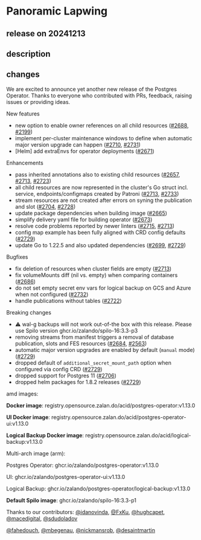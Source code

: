 # Panoramic Lapwing

## release on 20241213
## description
## changes
We are excited to announce yet another new release of the Postgres Operator. Thanks to everyone who contributed with PRs, feedback, raising issues or providing ideas.

New features

* new option to enable owner references on all child resources (<a class="issue-link js-issue-link" data-error-text="Failed to load title" data-id="2395607510" data-permission-text="Title is private" data-url="https://github.com/zalando/postgres-operator/issues/2688" data-hovercard-type="pull_request" data-hovercard-url="/zalando/postgres-operator/pull/2688/hovercard" href="https://github.com/zalando/postgres-operator/pull/2688">#2688</a>, <a class="issue-link js-issue-link" data-error-text="Failed to load title" data-id="1565016488" data-permission-text="Title is private" data-url="https://github.com/zalando/postgres-operator/issues/2199" data-hovercard-type="pull_request" data-hovercard-url="/zalando/postgres-operator/pull/2199/hovercard" href="https://github.com/zalando/postgres-operator/pull/2199">#2199</a>)
* implement per-cluster maintenance windows to define when automatic major version upgrade can happen (<a class="issue-link js-issue-link" data-error-text="Failed to load title" data-id="2440385666" data-permission-text="Title is private" data-url="https://github.com/zalando/postgres-operator/issues/2710" data-hovercard-type="pull_request" data-hovercard-url="/zalando/postgres-operator/pull/2710/hovercard" href="https://github.com/zalando/postgres-operator/pull/2710">#2710</a>, <a class="issue-link js-issue-link" data-error-text="Failed to load title" data-id="2473113134" data-permission-text="Title is private" data-url="https://github.com/zalando/postgres-operator/issues/2731" data-hovercard-type="pull_request" data-hovercard-url="/zalando/postgres-operator/pull/2731/hovercard" href="https://github.com/zalando/postgres-operator/pull/2731">#2731</a>)
* [Helm] add extraEnvs for operator deployments (<a class="issue-link js-issue-link" data-error-text="Failed to load title" data-id="2372605609" data-permission-text="Title is private" data-url="https://github.com/zalando/postgres-operator/issues/2671" data-hovercard-type="pull_request" data-hovercard-url="/zalando/postgres-operator/pull/2671/hovercard" href="https://github.com/zalando/postgres-operator/pull/2671">#2671</a>)

Enhancements

* pass inherited annotations also to existing child resources (<a class="issue-link js-issue-link" data-error-text="Failed to load title" data-id="2343494665" data-permission-text="Title is private" data-url="https://github.com/zalando/postgres-operator/issues/2657" data-hovercard-type="pull_request" data-hovercard-url="/zalando/postgres-operator/pull/2657/hovercard" href="https://github.com/zalando/postgres-operator/pull/2657">#2657</a>, <a class="issue-link js-issue-link" data-error-text="Failed to load title" data-id="2444921587" data-permission-text="Title is private" data-url="https://github.com/zalando/postgres-operator/issues/2713" data-hovercard-type="pull_request" data-hovercard-url="/zalando/postgres-operator/pull/2713/hovercard" href="https://github.com/zalando/postgres-operator/pull/2713">#2713</a>, <a class="issue-link js-issue-link" data-error-text="Failed to load title" data-id="2460666387" data-permission-text="Title is private" data-url="https://github.com/zalando/postgres-operator/issues/2723" data-hovercard-type="pull_request" data-hovercard-url="/zalando/postgres-operator/pull/2723/hovercard" href="https://github.com/zalando/postgres-operator/pull/2723">#2723</a>)
* all child resources are now represented in the cluster's Go struct incl. service, endpoints/configmaps created by Patroni (<a class="issue-link js-issue-link" data-error-text="Failed to load title" data-id="2444921587" data-permission-text="Title is private" data-url="https://github.com/zalando/postgres-operator/issues/2713" data-hovercard-type="pull_request" data-hovercard-url="/zalando/postgres-operator/pull/2713/hovercard" href="https://github.com/zalando/postgres-operator/pull/2713">#2713</a>, <a class="issue-link js-issue-link" data-error-text="Failed to load title" data-id="2473914875" data-permission-text="Title is private" data-url="https://github.com/zalando/postgres-operator/issues/2733" data-hovercard-type="pull_request" data-hovercard-url="/zalando/postgres-operator/pull/2733/hovercard" href="https://github.com/zalando/postgres-operator/pull/2733">#2733</a>)
* stream resources are not created after errors on syning the publication and slot (<a class="issue-link js-issue-link" data-error-text="Failed to load title" data-id="2435660869" data-permission-text="Title is private" data-url="https://github.com/zalando/postgres-operator/issues/2704" data-hovercard-type="pull_request" data-hovercard-url="/zalando/postgres-operator/pull/2704/hovercard" href="https://github.com/zalando/postgres-operator/pull/2704">#2704</a>, <a class="issue-link js-issue-link" data-error-text="Failed to load title" data-id="2463237469" data-permission-text="Title is private" data-url="https://github.com/zalando/postgres-operator/issues/2728" data-hovercard-type="pull_request" data-hovercard-url="/zalando/postgres-operator/pull/2728/hovercard" href="https://github.com/zalando/postgres-operator/pull/2728">#2728</a>)
* update package dependencies when building image (<a class="issue-link js-issue-link" data-error-text="Failed to load title" data-id="2353204645" data-permission-text="Title is private" data-url="https://github.com/zalando/postgres-operator/issues/2665" data-hovercard-type="pull_request" data-hovercard-url="/zalando/postgres-operator/pull/2665/hovercard" href="https://github.com/zalando/postgres-operator/pull/2665">#2665</a>)
* simplify delivery yaml file for building operator (<a class="issue-link js-issue-link" data-error-text="Failed to load title" data-id="2375302683" data-permission-text="Title is private" data-url="https://github.com/zalando/postgres-operator/issues/2673" data-hovercard-type="pull_request" data-hovercard-url="/zalando/postgres-operator/pull/2673/hovercard" href="https://github.com/zalando/postgres-operator/pull/2673">#2673</a>)
* resolve code problems reported by newer linters (<a class="issue-link js-issue-link" data-error-text="Failed to load title" data-id="2445183375" data-permission-text="Title is private" data-url="https://github.com/zalando/postgres-operator/issues/2715" data-hovercard-type="pull_request" data-hovercard-url="/zalando/postgres-operator/pull/2715/hovercard" href="https://github.com/zalando/postgres-operator/pull/2715">#2715</a>, <a class="issue-link js-issue-link" data-error-text="Failed to load title" data-id="2444921587" data-permission-text="Title is private" data-url="https://github.com/zalando/postgres-operator/issues/2713" data-hovercard-type="pull_request" data-hovercard-url="/zalando/postgres-operator/pull/2713/hovercard" href="https://github.com/zalando/postgres-operator/pull/2713">#2713</a>)
* config map example has been fully aligned with CRD config defaults (<a class="issue-link js-issue-link" data-error-text="Failed to load title" data-id="2465673473" data-permission-text="Title is private" data-url="https://github.com/zalando/postgres-operator/issues/2729" data-hovercard-type="pull_request" data-hovercard-url="/zalando/postgres-operator/pull/2729/hovercard" href="https://github.com/zalando/postgres-operator/pull/2729">#2729</a>)
* update Go to 1.22.5 and also updated dependencies (<a class="issue-link js-issue-link" data-error-text="Failed to load title" data-id="2424875287" data-permission-text="Title is private" data-url="https://github.com/zalando/postgres-operator/issues/2699" data-hovercard-type="pull_request" data-hovercard-url="/zalando/postgres-operator/pull/2699/hovercard" href="https://github.com/zalando/postgres-operator/pull/2699">#2699</a>, <a class="issue-link js-issue-link" data-error-text="Failed to load title" data-id="2465673473" data-permission-text="Title is private" data-url="https://github.com/zalando/postgres-operator/issues/2729" data-hovercard-type="pull_request" data-hovercard-url="/zalando/postgres-operator/pull/2729/hovercard" href="https://github.com/zalando/postgres-operator/pull/2729">#2729</a>)

Bugfixes

* fix deletion of resources when cluster fields are empty (<a class="issue-link js-issue-link" data-error-text="Failed to load title" data-id="2444921587" data-permission-text="Title is private" data-url="https://github.com/zalando/postgres-operator/issues/2713" data-hovercard-type="pull_request" data-hovercard-url="/zalando/postgres-operator/pull/2713/hovercard" href="https://github.com/zalando/postgres-operator/pull/2713">#2713</a>)
* fix volumeMounts diff (nil vs. empty) when comparing containers (<a class="issue-link js-issue-link" data-error-text="Failed to load title" data-id="2391144501" data-permission-text="Title is private" data-url="https://github.com/zalando/postgres-operator/issues/2686" data-hovercard-type="pull_request" data-hovercard-url="/zalando/postgres-operator/pull/2686/hovercard" href="https://github.com/zalando/postgres-operator/pull/2686">#2686</a>)
* do not set empty secret env vars for logical backup on GCS and Azure when not configured (<a class="issue-link js-issue-link" data-error-text="Failed to load title" data-id="2473291109" data-permission-text="Title is private" data-url="https://github.com/zalando/postgres-operator/issues/2732" data-hovercard-type="pull_request" data-hovercard-url="/zalando/postgres-operator/pull/2732/hovercard" href="https://github.com/zalando/postgres-operator/pull/2732">#2732</a>)
* handle publications without tables (<a class="issue-link js-issue-link" data-error-text="Failed to load title" data-id="2458057608" data-permission-text="Title is private" data-url="https://github.com/zalando/postgres-operator/issues/2722" data-hovercard-type="pull_request" data-hovercard-url="/zalando/postgres-operator/pull/2722/hovercard" href="https://github.com/zalando/postgres-operator/pull/2722">#2722</a>)

Breaking changes

* :warning: wal-g backups will not work out-of-the box with this release. Please use Spilo version ghcr.io/zalando/spilo-16:3.3-p3
* removing streams from manifest triggers a removal of database publication, slots and FES resources (<a class="issue-link js-issue-link" data-error-text="Failed to load title" data-id="2386147505" data-permission-text="Title is private" data-url="https://github.com/zalando/postgres-operator/issues/2684" data-hovercard-type="pull_request" data-hovercard-url="/zalando/postgres-operator/pull/2684/hovercard" href="https://github.com/zalando/postgres-operator/pull/2684">#2684</a>, <a class="issue-link js-issue-link" data-error-text="Failed to load title" data-id="2167291804" data-permission-text="Title is private" data-url="https://github.com/zalando/postgres-operator/issues/2563" data-hovercard-type="pull_request" data-hovercard-url="/zalando/postgres-operator/pull/2563/hovercard" href="https://github.com/zalando/postgres-operator/pull/2563">#2563</a>)
* automatic major version upgrades are enabled by default (<code>manual</code> mode) (<a class="issue-link js-issue-link" data-error-text="Failed to load title" data-id="2465673473" data-permission-text="Title is private" data-url="https://github.com/zalando/postgres-operator/issues/2729" data-hovercard-type="pull_request" data-hovercard-url="/zalando/postgres-operator/pull/2729/hovercard" href="https://github.com/zalando/postgres-operator/pull/2729">#2729</a>)
* dropped default of <code>additional_secret_mount_path</code> option when configured via config CRD (<a class="issue-link js-issue-link" data-error-text="Failed to load title" data-id="2465673473" data-permission-text="Title is private" data-url="https://github.com/zalando/postgres-operator/issues/2729" data-hovercard-type="pull_request" data-hovercard-url="/zalando/postgres-operator/pull/2729/hovercard" href="https://github.com/zalando/postgres-operator/pull/2729">#2729</a>)
* dropped support for Postgres 11 (<a class="issue-link js-issue-link" data-error-text="Failed to load title" data-id="2437637613" data-permission-text="Title is private" data-url="https://github.com/zalando/postgres-operator/issues/2706" data-hovercard-type="pull_request" data-hovercard-url="/zalando/postgres-operator/pull/2706/hovercard" href="https://github.com/zalando/postgres-operator/pull/2706">#2706</a>)
* dropped helm packages for 1.8.2 releases (<a class="issue-link js-issue-link" data-error-text="Failed to load title" data-id="2465673473" data-permission-text="Title is private" data-url="https://github.com/zalando/postgres-operator/issues/2729" data-hovercard-type="pull_request" data-hovercard-url="/zalando/postgres-operator/pull/2729/hovercard" href="https://github.com/zalando/postgres-operator/pull/2729">#2729</a>)

amd images:  

<strong>Docker image</strong>: registry.opensource.zalan.do/acid/postgres-operator:v1.13.0  

<strong>UI Docker image</strong>: registry.opensource.zalan.do/acid/postgres-operator-ui:v1.13.0  

<strong>Logical Backup Docker image</strong>: registry.opensource.zalan.do/acid/logical-backup:v1.13.0

Multi-arch image (arm):  

Postgres Operator: ghcr.io/zalando/postgres-operator:v1.13.0  

UI: ghcr.io/zalando/postgres-operator-ui:v1.13.0  

Logical Backup: ghcr.io/zalando/postgres-operator/logical-backup:v1.13.0

<strong>Default Spilo image</strong>: ghcr.io/zalando/spilo-16:3.3-p1

Thanks to our contributors: <a class="user-mention notranslate" data-hovercard-type="user" data-hovercard-url="/users/idanovinda/hovercard" data-octo-click="hovercard-link-click" data-octo-dimensions="link_type:self" href="https://github.com/idanovinda">@idanovinda</a>, <a class="user-mention notranslate" data-hovercard-type="user" data-hovercard-url="/users/FxKu/hovercard" data-octo-click="hovercard-link-click" data-octo-dimensions="link_type:self" href="https://github.com/FxKu">@FxKu</a>, <a class="user-mention notranslate" data-hovercard-type="user" data-hovercard-url="/users/hughcapet/hovercard" data-octo-click="hovercard-link-click" data-octo-dimensions="link_type:self" href="https://github.com/hughcapet">@hughcapet</a>, <a class="user-mention notranslate" data-hovercard-type="user" data-hovercard-url="/users/macedigital/hovercard" data-octo-click="hovercard-link-click" data-octo-dimensions="link_type:self" href="https://github.com/macedigital">@macedigital</a>, <a class="user-mention notranslate" data-hovercard-type="user" data-hovercard-url="/users/sdudoladov/hovercard" data-octo-click="hovercard-link-click" data-octo-dimensions="link_type:self" href="https://github.com/sdudoladov">@sdudoladov</a>  

<a class="user-mention notranslate" data-hovercard-type="user" data-hovercard-url="/users/fahedouch/hovercard" data-octo-click="hovercard-link-click" data-octo-dimensions="link_type:self" href="https://github.com/fahedouch">@fahedouch</a>, <a class="user-mention notranslate" data-hovercard-type="user" data-hovercard-url="/users/mbegenau/hovercard" data-octo-click="hovercard-link-click" data-octo-dimensions="link_type:self" href="https://github.com/mbegenau">@mbegenau</a>, <a class="user-mention notranslate" data-hovercard-type="user" data-hovercard-url="/users/nickmansrob/hovercard" data-octo-click="hovercard-link-click" data-octo-dimensions="link_type:self" href="https://github.com/nickmansrob">@nickmansrob</a>, <a class="user-mention notranslate" data-hovercard-type="user" data-hovercard-url="/users/desaintmartin/hovercard" data-octo-click="hovercard-link-click" data-octo-dimensions="link_type:self" href="https://github.com/desaintmartin">@desaintmartin</a>

